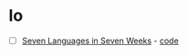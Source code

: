# Io

- [ ] [Seven Languages in Seven Weeks](https://www.goodreads.com/book/show/7912517-seven-languages-in-seven-weeks) - [code](/io/seven-languages-in-seven-weeks)

